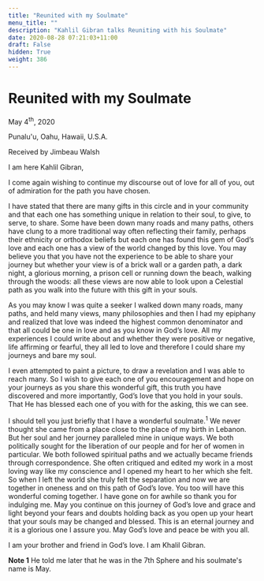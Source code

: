 ```yaml
---
title: "Reunited with my Soulmate"
menu_title: ""
description: "Kahlil Gibran talks Reuniting with his Soulmate"
date: 2020-08-28 07:21:03+11:00
draft: False
hidden: True
weight: 386
---
```

# Reunited with my Soulmate

May 4<sup>th</sup>, 2020

Punalu'u, Oahu, Hawaii, U.S.A.

Received by Jimbeau Walsh



I am here Kahlil Gibran,

I come again wishing to continue my discourse out of love for all of you, out of admiration for the path you have chosen. 

I have stated that there are many gifts in this circle and in your community and that each one has something unique in relation to their soul, to give, to serve, to share. Some have been down many roads and many paths, others have clung to a more traditional way often reflecting their family, perhaps their ethnicity or orthodox beliefs but each one has found this gem of God’s love and each one has a view of the world changed by this love. You may believe you that you have not the experience to be able to share your journey but whether your view is of a brick wall or a garden path, a dark night, a glorious morning, a prison cell or running down the beach, walking through the woods: all these views are now able to look upon a Celestial path as you walk into the future with this gift in your souls.

As you may know I was quite a seeker I walked down many roads, many paths,  and held many views, many philosophies and then I had my epiphany and realized that love was indeed the highest common denominator and that all could be one in love and as you know in God’s love. All my experiences I could write about and whether they were positive or negative, life affirming or fearful, they all led to love and therefore I could share my journeys and bare my soul. 

I even attempted to paint a picture, to draw a revelation and I was able to reach many. So I wish to give each one of you encouragement and hope on your journeys as you share this wonderful gift, this truth you have discovered and more importantly, God’s love that you hold in your souls. That He has blessed each one of you with for the asking, this we can see.

I should tell you just briefly that I have a wonderful soulmate.<sup>1</sup>  We never thought she came from a place close to the place of my birth in Lebanon. But her soul and her journey paralleled mine in unique ways. We both politically sought for the liberation of our people and for her of women in particular. We both followed spiritual paths and we actually became friends through correspondence. She often critiqued and edited my work in a most loving way like my conscience and I opened my heart to her which she felt. So when I left the world she truly felt the separation and now we are together in oneness and on this path of God’s love. You too will have this wonderful coming together. I have gone on for awhile so thank you for indulging me. May you continue on this journey of God’s love and grace and light beyond your fears and doubts holding back as you open up your heart that your souls may be changed and blessed. This is an eternal journey and it is a glorious one I assure you. May God’s love and peace be with you all.

I am your brother and friend in God’s love. I am Khalil Gibran.


**Note 1** He told me later that he was in the 7th Sphere and his soulmate's name is May.